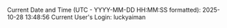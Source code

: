 Current Date and Time (UTC - YYYY-MM-DD HH:MM:SS formatted): 2025-10-28 13:48:56
Current User's Login: luckyaiman
